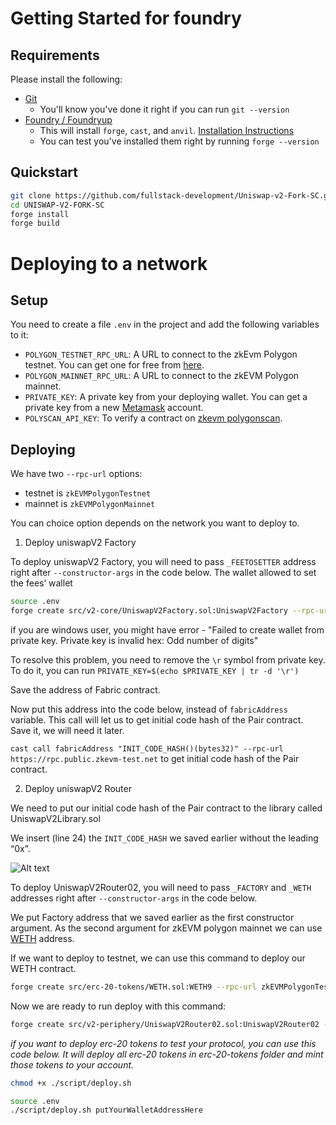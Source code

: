 # Getting Started for foundry

## Requirements

Please install the following:

- [Git](https://git-scm.com/book/en/v2/Getting-Started-Installing-Git)
  - You'll know you've done it right if you can run `git --version`
- [Foundry / Foundryup](https://github.com/gakonst/foundry)
  - This will install `forge`, `cast`, and `anvil`. [Installation Instructions](https://book.getfoundry.sh/getting-started/installation)
  - You can test you've installed them right by running `forge --version`

## Quickstart

```sh
git clone https://github.com/fullstack-development/Uniswap-v2-Fork-SC.git
cd UNISWAP-V2-FORK-SC
forge install
forge build
```
# Deploying to a network

## Setup

You need to create a file `.env` in the project and add the following variables to it:

- `POLYGON_TESTNET_RPC_URL`: A URL to connect to the zkEvm Polygon testnet. You can get one for free from [here](https://www.alchemy.com/chain-connect/chain/polygon-zkevm).
- `POLYGON_MAINNET_RPC_URL`: A URL to connect to the zkEVM Polygon mainnet.
- `PRIVATE_KEY`: A private key from your deploying wallet. You can get a private key from a new [Metamask](https://metamask.io/) account.
- `POLYSCAN_API_KEY`: To verify a contract on [zkevm polygonscan](https://zkevm.polygonscan.com/).

## Deploying

We have two ```--rpc-url``` options:

- testnet is ```zkEVMPolygonTestnet```
- mainnet is ```zkEVMPolygonMainnet```

You can choice option depends on the network you want to deploy to.

1) Deploy uniswapV2 Factory

To deploy uniswapV2 Factory, you will need to pass ```_FEETOSETTER``` address right after ```--constructor-args``` in the code below. The wallet allowed to set the fees’ wallet

```bash
source .env
forge create src/v2-core/UniswapV2Factory.sol:UniswapV2Factory --rpc-url zkEVMPolygonTestnet --private-key ${PRIVATE_KEY} --constructor-args "putFeeToSetterAddressHere" --verify --etherscan-api-key ${POLYSCAN_API_KEY}
```
if you are windows user, you might have error - "Failed to create wallet from private key. Private key is invalid hex: Odd number of digits"

To resolve this problem, you need to remove the ```\r``` symbol from private key. To do it, you can run ```PRIVATE_KEY=$(echo $PRIVATE_KEY | tr -d '\r')```

Save the address of Fabric contract.

Now put this address into the code below, instead of ```fabricAddress``` variable. This call will let us to get initial code hash of the Pair contract. Save it, we will need it later.

 ```cast call fabricAddress "INIT_CODE_HASH()(bytes32)" --rpc-url https://rpc.public.zkevm-test.net``` to get initial code hash of the Pair contract.

2) Deploy uniswapV2 Router

We need to put our initial code hash of the Pair contract to the library called UniswapV2Library.sol

We insert (line 24) the ```INIT_CODE_HASH``` we saved earlier without the leading “0x”.

![Alt text](initial-code.png)

To deploy UniswapV2Router02, you will need to pass ```_FACTORY```  and ```_WETH``` addresses right after ```--constructor-args``` in the code below.

We put Factory address that we saved earlier as the first constructor argument.
As the second argument for zkEVM polygon mainnet we can use [WETH](https://zkevm.polygonscan.com/token/0x4f9a0e7fd2bf6067db6994cf12e4495df938e6e9) address.

If we want to deploy to testnet, we can use this command to deploy our WETH contract.

```bash
forge create src/erc-20-tokens/WETH.sol:WETH9 --rpc-url zkEVMPolygonTestnet --private-key 'ae839931542e367be1723ff40d18a6111c23bfe9c9320e1bb54a3a9217b6afd1' --verify --etherscan-api-key ${POLYSCAN_API_KEY}
```
Now we are ready to run deploy with this command:

```bash
forge create src/v2-periphery/UniswapV2Router02.sol:UniswapV2Router02 --rpc-url zkEVMPolygonTestnet --private-key ${PRIVATE_KEY} --constructor-args "factoryAddressPutHere" "WETHAddressPutHere" --verify --etherscan-api-key ${POLYSCAN_API_KEY}
```

_if you want to deploy erc-20 tokens to test your protocol, you can use this code below. It will deploy all erc-20 tokens in erc-20-tokens folder and mint those tokens to your account._

```bash
chmod +x ./script/deploy.sh
```

```bash
source .env
./script/deploy.sh putYourWalletAddressHere
```